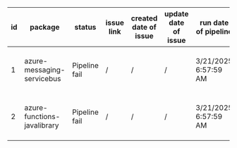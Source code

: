 
| id | package | status | issue link | created date of issue | update date of issue | run date of pipeline | pipeline run link |
|----|---------|--------|------------|-----------------------|----------------------| ---------------------| ----------------- |
| 1 | azure-messaging-servicebus | Pipeline fail | / | / | / | 3/21/2025 6:57:59 AM | https://dev.azure.com/v-qzhong0321/content-validation-automation/_build/results?buildId=2 |
| 2 | azure-functions-javalibrary | Pipeline fail | / | / | / | 3/21/2025 6:57:59 AM | https://dev.azure.com/v-qzhong0321/content-validation-automation/_build/results?buildId=2 |